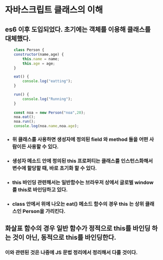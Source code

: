 # 자바스크립트 클래스의 이해
## es6 이후 도입되었다. 초기에는 객체를 이용해 클래스를 대체했다.
```javascript
    class Person {
    constructor(name,age) {
        this.name = name;
        this.age = age;
    }

    eat() {
        console.log("eatting");
    }

    run() {
        console.log("Running");
    }
    
    const noa = new Person("noa",20);
    noa.eat();
    noa.run();
    console.log(noa.name,noa.age);

```

- ### 위 클래스를 사용하면 생성자에 정의된 field 와 method 들을 어떤 사람이든 사용할 수 있다.
- ### 생성자 메소드 안에 정의된 this 프로퍼티는 클래스를 인스턴스화해서 변수에 할당할 때, 바로 초기화 할 수 있다.
- ### this 바인딩 관련해서는 일반함수는 브라우저 상에서 글로벌 window를 this로 바인딩하고 있다.
- ### class 안에서 위에 나오는 eat() 메소드 함수의 경우 this 는 상위 클래스인 Person을 가리킨다.


## 화살표 함수의 경우 일반 함수가 정적으로 this를 바인딩 하는 것이 아닌, 동적으로 this를 바인딩한다.

### 이와 관련된 것은 나중에 JS 문법 정리에서 정리해서 다룰 것이다.